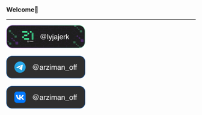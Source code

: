 ### Welcome👋
<hr>

<a href="#">
  <img src="https://github.com/ArzimanOff/ArzimanOff/blob/main/s21_me.svg" width="210px">
</a>
<br>
<br>
<a href="https://t.me/arziman_off">
  <img src="https://github.com/ArzimanOff/ArzimanOff/blob/main/tg_me.svg" width="210px">
</a>
<br>
<br>
<a href="https://vk.com/arziman_off">
  <img src="https://github.com/ArzimanOff/ArzimanOff/blob/main/vk_me.svg" width="210px">
</a>
<br>
<br>
